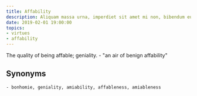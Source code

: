 ```yaml
---
title: Affability
description: Aliquam massa urna, imperdiet sit amet mi non, bibendum euismod est.
date: 2019-02-01 19:00:00
topics: 
- virtues
- affability
---
```


The quality of being affable; geniality.
	- "an air of benign affability"

## Synonyms
	- bonhomie, geniality, amiability, affableness, amiableness

